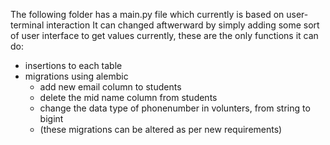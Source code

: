 The following folder has a main.py file which currently is based on user-terminal interaction
It can changed aftwerward by simply adding some sort of user interface to get values
currently, these are the only functions it can do:
- insertions to each table
- migrations using alembic
  - add new email column to students
  - delete the mid name column from students
  - change the data type of phonenumber in volunters, from string to bigint
  - (these migrations can be altered as per new requirements)
